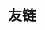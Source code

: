 # 友链

<Friend displayName="子不语" href="https://orzzz.org/" />

<style>
    .friendanchor-子不语::before { background: gray; }
</style>
